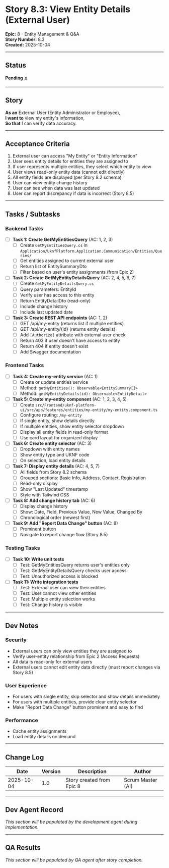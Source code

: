 # Story 8.3: View Entity Details (External User)

**Epic:** 8 - Entity Management & Q&A  
**Story Number:** 8.3  
**Created:** 2025-10-04

---

## Status

**Pending** ⏳

---

## Story

**As an** External User (Entity Administrator or Employee),  
**I want to** view my entity's information,  
**So that** I can verify data accuracy.

---

## Acceptance Criteria

1. External user can access "My Entity" or "Entity Information"
2. User sees entity details for entities they are assigned to
3. If user represents multiple entities, they select which entity to view
4. User views read-only entity data (cannot edit directly)
5. All entity fields are displayed (per Story 8.2 schema)
6. User can view entity change history
7. User can see when data was last updated
8. User can report discrepancy if data is incorrect (Story 8.5)

---

## Tasks / Subtasks

### Backend Tasks

- [ ] **Task 1: Create GetMyEntitiesQuery** (AC: 1, 2, 3)
  - [ ] Create `GetMyEntitiesQuery.cs` in `Application/UknfPlatform.Application.Communication/Entities/Queries/`
  - [ ] Get entities assigned to current external user
  - [ ] Return list of EntitySummaryDto
  - [ ] Filter based on user's entity assignments (from Epic 2)

- [ ] **Task 2: Create GetMyEntityDetailsQuery** (AC: 2, 4, 5, 6, 7)
  - [ ] Create `GetMyEntityDetailsQuery.cs`
  - [ ] Query parameters: EntityId
  - [ ] Verify user has access to this entity
  - [ ] Return EntityDetailDto (read-only)
  - [ ] Include change history
  - [ ] Include last updated date

- [ ] **Task 3: Create REST API endpoints** (AC: 1, 2)
  - [ ] GET /api/my-entity (returns list if multiple entities)
  - [ ] GET /api/my-entity/{id} (returns entity details)
  - [ ] Add `[Authorize]` attribute with external user check
  - [ ] Return 403 if user doesn't have access to entity
  - [ ] Return 404 if entity doesn't exist
  - [ ] Add Swagger documentation

### Frontend Tasks

- [ ] **Task 4: Create my-entity service** (AC: 1)
  - [ ] Create or update entities service
  - [ ] Method: `getMyEntities(): Observable<EntitySummary[]>`
  - [ ] Method: `getMyEntityDetails(id): Observable<EntityDetail>`

- [ ] **Task 5: Create my-entity component** (AC: 1, 2, 3, 4, 5)
  - [ ] Create `src/Frontend/uknf-platform-ui/src/app/features/entities/my-entity/my-entity.component.ts`
  - [ ] Configure routing: `/my-entity`
  - [ ] If single entity, show details directly
  - [ ] If multiple entities, show entity selector dropdown
  - [ ] Display all entity fields in read-only format
  - [ ] Use card layout for organized display

- [ ] **Task 6: Create entity selector** (AC: 3)
  - [ ] Dropdown with entity names
  - [ ] Show entity type and UKNF code
  - [ ] On selection, load entity details

- [ ] **Task 7: Display entity details** (AC: 4, 5, 7)
  - [ ] All fields from Story 8.2 schema
  - [ ] Grouped sections: Basic Info, Address, Contact, Registration
  - [ ] Read-only display
  - [ ] Show "Last Updated" timestamp
  - [ ] Style with Tailwind CSS

- [ ] **Task 8: Add change history tab** (AC: 6)
  - [ ] Display change history
  - [ ] Show: Date, Field, Previous Value, New Value, Changed By
  - [ ] Chronological order (newest first)

- [ ] **Task 9: Add "Report Data Change" button** (AC: 8)
  - [ ] Prominent button
  - [ ] Navigate to report change flow (Story 8.5)

### Testing Tasks

- [ ] **Task 10: Write unit tests**
  - [ ] Test: GetMyEntitiesQuery returns user's entities only
  - [ ] Test: GetMyEntityDetailsQuery checks user access
  - [ ] Test: Unauthorized access is blocked

- [ ] **Task 11: Write integration tests**
  - [ ] Test: External user can view their entities
  - [ ] Test: User cannot view other entities
  - [ ] Test: Multiple entity selection works
  - [ ] Test: Change history is visible

---

## Dev Notes

### Security

- External users can only view entities they are assigned to
- Verify user-entity relationship from Epic 2 (Access Requests)
- All data is read-only for external users
- External users cannot edit entity data directly (must report changes via Story 8.5)

### User Experience

- For users with single entity, skip selector and show details immediately
- For users with multiple entities, provide clear entity selector
- Make "Report Data Change" button prominent and easy to find

### Performance

- Cache entity assignments
- Load entity details on demand

---

## Change Log

| Date | Version | Description | Author |
|------|---------|-------------|--------|
| 2025-10-04 | 1.0 | Story created from Epic 8 | Scrum Master (AI) |

---

## Dev Agent Record

_This section will be populated by the development agent during implementation._

---

## QA Results

_This section will be populated by QA agent after story completion._

